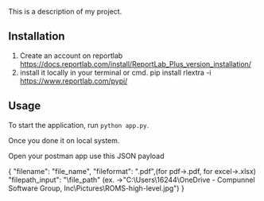 This is a description of my project.

## Installation

1. Create an account on reportlab 
    https://docs.reportlab.com/install/ReportLab_Plus_version_installation/
2. install it locally in your terminal or cmd.
    pip install rlextra -i https://www.reportlab.com/pypi/



## Usage

To start the application, run `python app.py`.

Once you done it on local system.

Open your postman app use this JSON payload

{
    "filename": "file_name",
    "fileformat": ".pdf",(for pdf->.pdf, for excel->.xlsx)
    "filepath_input": "\file_path" (ex. ->"C:\\Users\\16244\\OneDrive - Compunnel Software Group, Inc\\Pictures\\ROMS-high-level.jpg\")
}
